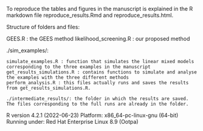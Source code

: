 


To reproduce the tables and figures in the manuscript is explained in the R markdown file reproduce_results.Rmd and reproduce_results.html.



Structure of folders and files:

GEES.R : the GEES method
likelihood_screening.R : our proposed method

./sim_examples/:

	simulate_examples.R : function that simulates the linear mixed models corresponding to the three examples in the manuscript
	get_results_simulations.R : contains functions to simulate and analyse the examples with the three different methods 
	perform_analysis.R : this files actually runs and saves the results from get_results_simulations.R. 
	
	./intermediate_results/: the folder in which the results are saved. The files corresponding to the full runs are already in the folder.

R version 4.2.1 (2022-06-23)
Platform: x86_64-pc-linux-gnu (64-bit)
Running under: Red Hat Enterprise Linux 8.9 (Ootpa)




